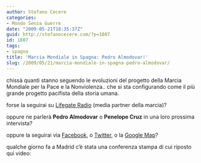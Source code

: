 ```yaml
---
author: Stefano Cecere
categories:
- Mondo Senza Guerre
date: "2009-05-21T18:35:37Z"
guid: http://stefanocecere.com/?p=1807
id: 1807
tags:
- spagna
title: 'Marcia Mondiale in Spagna: Pedro Almodovar!'
slug: /2009/05/21/marcia-mondiale-in-spagna-pedro-almodovar/
---
```


chissà quanti stanno seguendo le evoluzioni del progetto della Marcia Mondiale per la Pace e la Nonviolenza.. che si sta configurando come il più grande progetto pacifista della storia umana.

forse la seguirai su [Lifegate Radio](http://www.lifegate.it/lg_radio/) (media partner della marcia)?
  
oppure ne parlerà **Pedro Almodovar** o **Penelope Cruz** in una loro prossima intervista?
  
oppure la seguirai via [Facebook](http://www.facebook.com/group.php?gid=35238489926), o [Twitter](http://twitter.com/worldmarch), o la [Google Map](http://www.marciamondiale.org/mappa/)?

qualche giorno fa a Madrid c&#8217;è stata una conferenza stampa di cui riposto qui video: